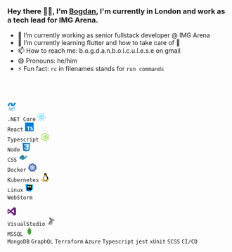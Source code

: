 ### Hey there 👋🏻, I'm [Bogdan](https://www.linkedin.com/in/bogdanboiculese), I'm currently in London and work as a tech lead for IMG Arena.

- 🔭 I’m currently working as senior fullstack developer @ IMG Arena
- 🌱 I’m currently learning flutter and how to take care of 🐇
- 📫 How to reach me: b.o.g.d.a.n.b.o.i.c.u.l.e.s.e on gmail
- 😄 Pronouns: he/him
- ⚡ Fun fact: `rc` in filenames stands for `run commands` 

</br>
</br>

<code><img height="20" src="https://raw.githubusercontent.com/devicons/devicon/2809b567852a4648062a2d3e7c1c531367458c0b/icons/dot-net/dot-net-plain-wordmark.svg" alt="dot-net" /> .NET Core</code>
<code><img height="20" src="https://raw.githubusercontent.com/devicons/devicon/2809b567852a4648062a2d3e7c1c531367458c0b/icons/react/react-original.svg" alt="React" /> React</code>
<code><img height="20" src="https://raw.githubusercontent.com/devicons/devicon/2809b567852a4648062a2d3e7c1c531367458c0b/icons/typescript/typescript-original.svg" alt="Typescript" /> Typescript</code>
<code><img height="20" src="https://raw.githubusercontent.com/devicons/devicon/2809b567852a4648062a2d3e7c1c531367458c0b/icons/nodejs/nodejs-original.svg" alt="Node" /> Node</code>
<code><img height="20" src="https://raw.githubusercontent.com/devicons/devicon/2809b567852a4648062a2d3e7c1c531367458c0b/icons/css3/css3-original.svg" alt="CSS" /> CSS</code>
<code><img height="20" src="https://raw.githubusercontent.com/devicons/devicon/2809b567852a4648062a2d3e7c1c531367458c0b/icons/docker/docker-original.svg" alt="Docker" /> Docker</code>
<code><img height="20" src="https://raw.githubusercontent.com/devicons/devicon/2809b567852a4648062a2d3e7c1c531367458c0b/icons/kubernetes/kubernetes-plain.svg" alt="Kubernetes" /> Kubernetes</code>
<code><img height="20" src="https://raw.githubusercontent.com/devicons/devicon/2809b567852a4648062a2d3e7c1c531367458c0b/icons/linux/linux-original.svg" alt="Linux" /> Linux</code>
<code><img height="20" src="https://raw.githubusercontent.com/devicons/devicon/2809b567852a4648062a2d3e7c1c531367458c0b/icons/webstorm/webstorm-original.svg" alt="WebStorm" /> WebStorm</code>

<code><img height="20" src="https://raw.githubusercontent.com/devicons/devicon/2809b567852a4648062a2d3e7c1c531367458c0b/icons/visualstudio/visualstudio-plain.svg" alt="Visual Studio" /> VisualStudio</code>
<code><img height="20" src="https://raw.githubusercontent.com/devicons/devicon/2809b567852a4648062a2d3e7c1c531367458c0b/icons/microsoftsqlserver/microsoftsqlserver-plain.svg" alt="MSSQL" /> MSSQL</code>
<code><img height="20" src="https://raw.githubusercontent.com/devicons/devicon/2809b567852a4648062a2d3e7c1c531367458c0b/icons/mongodb/mongodb-original.svg" alt="MongoDB" /> MongoDB</code>
<code>GraphQL</code>
<code>Terraform</code>
<code>Azure</code>
<code>Typescript</code>
<code>jest</code>
<code>xUnit</code>
<code>SCSS</code>
<code>CI/CD</code>


